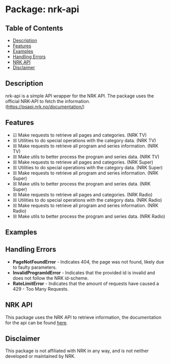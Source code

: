 <h1>Package: nrk-api</h1>

<h2>Table of Contents</h2>
<ul>
    <li><a href="#description">Description</a></li>
    <li><a href="#features">Features</a></li>
    <li><a href="#examples">Examples</a></li>
    <li><a href="#errors">Handling Errors</a></li>
    <li><a href="#api">NRK API</a></li>
    <li><a href="#disclaimer">Disclaimer</a></li>
</ul>

<h2 id="description">Description</h2>
<p>nrk-api is a simple API wrapper for the NRK API. The package uses the official NRK-API to fetch the information. (<a href="https://psapi.nrk.no/documentation/">https://psapi.nrk.no/documentation/</a>)</p>

<h2 id="features">Features</h2>
<ul>
    <li>&#x2611 Make requests to retrieve all pages and categories. (NRK TV)</li>
    <li>&#x2612 Utilities to do special operations with the category data. (NRK TV)</li>
    <li>&#x2612 Make requests to retrieve all program and series information. (NRK TV)</li>
    <li>&#x2612 Make utils to better process the program and series data. (NRK TV)</li>
    <li>&#x2612 Make requests to retrieve all pages and categories. (NRK Super)</li>
    <li>&#x2612 Utilities to do special operations with the category data. (NRK Super)</li>
    <li>&#x2612 Make requests to retrieve all program and series information. (NRK Super)</li>
    <li>&#x2612 Make utils to better process the program and series data. (NRK Super)</li>
    <li>&#x2612 Make requests to retrieve all pages and categories. (NRK Radio)</li>
    <li>&#x2612 Utilities to do special operations with the category data. (NRK Radio)</li>
    <li>&#x2612 Make requests to retrieve all program and series information. (NRK Radio)</li>
    <li>&#x2612 Make utils to better process the program and series data. (NRK Radio)</li>
</ul>

<h2 id="examples">Examples</h2>

<h2 id="errors">Handling Errors</h2>
<ul>
    <li><b>PageNotFoundError</b> - Indicates 404, the page was not found, likely due to faulty parameters.</li>
    <li><b>InvalidProgramIdError</b> - Indicates that the provided id is invalid and does not follow the NRK id-scheme.</li>
    <li><b>RateLimitError</b> - Indicates that the amount of requests have caused a 429 - Too Many Requests.</li>
</ul>

<h2 id="api">NRK API</h2>
<p>This package uses the NRK API to retrieve information, the documentation for the api can be found <a href="https://psapi.nrk.no/documentation/">here</a>.</p>

<h2 id="disclaimer">Disclaimer</h2>
<p>This package is not affiliated with NRK in any way, and is not neither developed or maintained by NRK.</p>
